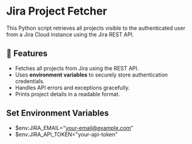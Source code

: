 # Jira Project Fetcher

This Python script retrieves all projects visible to the authenticated user from a Jira Cloud instance using the Jira REST API.

## 📌 Features
- Fetches all projects from Jira using the REST API.
- Uses **environment variables** to securely store authentication credentials.
- Handles API errors and exceptions gracefully.
- Prints project details in a readable format.

## Set Environment Variables
- $env:JIRA_EMAIL="your-email@example.com"
- $env:JIRA_API_TOKEN="your-api-token"